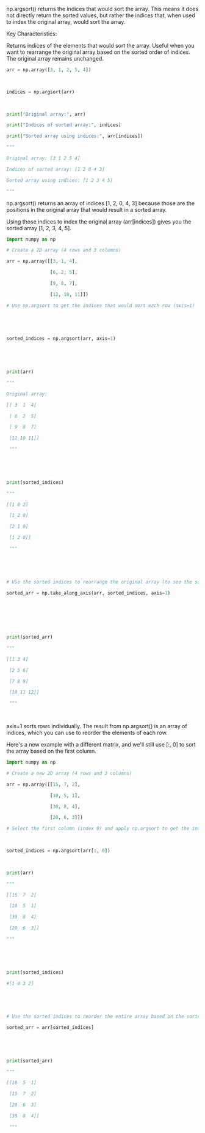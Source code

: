 np.argsort() returns the indices that would sort the array. This means it does not directly return the sorted values, but rather the indices that, when used to index the original array, would sort the array.

Key Characteristics:

 

Returns indices of the elements that would sort the array.
Useful when you want to rearrange the original array based on the sorted order of indices.
The original array remains unchanged.
 

 

 
```python
arr = np.array([3, 1, 2, 5, 4])

 

indices = np.argsort(arr)

 

print("Original array:", arr)

print("Indices of sorted array:", indices)

print("Sorted array using indices:", arr[indices])

"""

Original array: [3 1 2 5 4]

Indices of sorted array: [1 2 0 4 3]

Sorted array using indices: [1 2 3 4 5]

"""

 ```

 

np.argsort() returns an array of indices [1, 2, 0, 4, 3] because those are the positions in the original array that would result in a sorted array.
 

Using those indices to index the original array (arr[indices]) gives you the sorted array [1, 2, 3, 4, 5].
 

 

 

 

 

 
```python
import numpy as np

# Create a 2D array (4 rows and 3 columns)

arr = np.array([[3, 1, 4],

                [6, 2, 5],

                [9, 8, 7],

                [12, 10, 11]])

# Use np.argsort to get the indices that would sort each row (axis=1)

 

 

sorted_indices = np.argsort(arr, axis=1)

 

 

print(arr)

"""

Original array:

[[ 3  1  4]

 [ 6  2  5]

 [ 9  8  7]

 [12 10 11]]

 """

 

 

print(sorted_indices)

"""

[[1 0 2]

 [1 2 0]

 [2 1 0]

 [1 2 0]]

 """

 

 

# Use the sorted indices to rearrange the original array (to see the sorted rows)

sorted_arr = np.take_along_axis(arr, sorted_indices, axis=1)

 

 

 

print(sorted_arr)

"""

[[1 3 4]

 [2 5 6]

 [7 8 9]

 [10 11 12]]

 """

 
```
 

 

axis=1 sorts rows individually.
The result from np.argsort() is an array of indices, which you can use to reorder the elements of each row.
 

 

 

 

 

 

Here's a new example with a different matrix, and we'll still use [:, 0] to sort the array based on the first column.

 
```python
import numpy as np

# Create a new 2D array (4 rows and 3 columns)

arr = np.array([[15, 7, 2],

                [10, 5, 1],

                [30, 8, 4],

                [20, 6, 3]])

# Select the first column (index 0) and apply np.argsort to get the indices

 

sorted_indices = np.argsort(arr[:, 0])

 

print(arr)

"""

[[15  7  2]

 [10  5  1]

 [30  8  4]

 [20  6  3]]

"""

 

 

print(sorted_indices)

#[1 0 3 2]

 

 

# Use the sorted indices to reorder the entire array based on the sorted first column

sorted_arr = arr[sorted_indices]

 

 

print(sorted_arr)

"""

[[10  5  1]

 [15  7  2]

 [20  6  3]

 [30  8  4]]

 """

 ```
